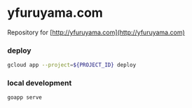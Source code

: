 yfuruyama.com
===
Repository for [http://yfuruyama.com](http://yfuruyama.com)

### deploy
```sh
gcloud app --project=${PROJECT_ID} deploy
```

### local development

```sh
goapp serve
```
